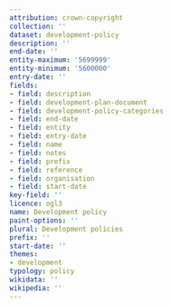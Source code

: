 ```yaml
---
attribution: crown-copyright
collection: ''
dataset: development-policy
description: ''
end-date: ''
entity-maximum: '5699999'
entity-minimum: '5600000'
entry-date: ''
fields:
- field: description
- field: development-plan-document
- field: development-policy-categories
- field: end-date
- field: entity
- field: entry-date
- field: name
- field: notes
- field: prefix
- field: reference
- field: organisation
- field: start-date
key-field: ''
licence: ogl3
name: Development policy
paint-options: ''
plural: Development policies
prefix: ''
start-date: ''
themes:
- development
typology: policy
wikidata: ''
wikipedia: ''
---
```

